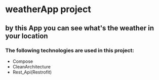 # weatherApp project
## by this App you can see what's the weather in your location
### The following technologies are used in this project:
+ Compose
+ CleanArchitecture
+ Rest_Api(Restrofit)

